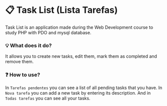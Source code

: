 # 📋 Task List (Lista Tarefas)

Task List is an application made during the Web Development course to study PHP with PDO and mysql database.

### 💡 What does it do?
It allows you to create new tasks, edit them, mark them as completed and remove them.

### ❓ How to use?
In `Tarefas pendentes` you can see a list of all pending tasks that you have. In `Nova tarefa` you can add a new task by entering its description. And in `Todas tarefas` you can see all your tasks.
